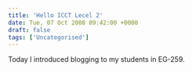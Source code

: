```yaml
---
title: 'Hello ICCT Lecel 2'
date: Tue, 07 Oct 2008 09:42:00 +0000
draft: false
tags: ['Uncategorised']
---
```


Today I introduced blogging to my students in EG-259.